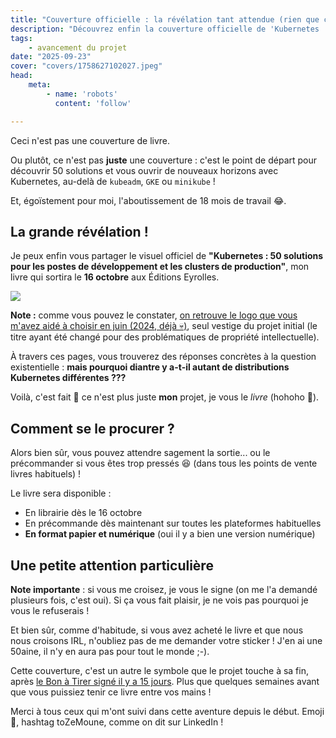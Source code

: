 ```yaml
---
title: "Couverture officielle : la révélation tant attendue (rien que ça) !"
description: "Découvrez enfin la couverture officielle de 'Kubernetes : 50 solutions pour les postes de développement et les clusters de production'"
tags:
    - avancement du projet
date: "2025-09-23"
cover: "covers/1758627102027.jpeg"
head:
    meta:
        - name: 'robots'
          content: 'follow'

---
```



Ceci n'est pas une couverture de livre.

Ou plutôt, ce n'est pas **juste** une couverture : c'est le point de départ pour découvrir 50 solutions et vous ouvrir de nouveaux horizons avec Kubernetes, au-delà de `kubeadm`, `GKE` ou `minikube` !

Et, égoïstement pour moi, l'aboutissement de 18 mois de travail 😂.

## La grande révélation !

Je peux enfin vous partager le visuel officiel de **"Kubernetes : 50 solutions pour les postes de développement et les clusters de production"**, mon livre qui sortira le **16 octobre** aux Éditions Eyrolles.

![](images/covers/1758627102027.jpeg)

**Note :** comme vous pouvez le constater, [on retrouve le logo que vous m'avez aidé à choisir en juin (2024, déjà 💀)](https://50ndk.zwindler.fr/5-mois), seul vestige du projet initial (le titre ayant été changé pour des problématiques de propriété intellectuelle).

À travers ces pages, vous trouverez des réponses concrètes à la question existentielle : **mais pourquoi diantre y a-t-il autant de distributions Kubernetes différentes ???**

Voilà, c'est fait 🥲 ce n'est plus juste **mon** projet, je vous le *livre* (hohoho 🤡).

## Comment se le procurer ?

Alors bien sûr, vous pouvez attendre sagement la sortie... ou le précommander si vous êtes trop pressés 😆 (dans tous les points de vente livres habituels) !

Le livre sera disponible :
- En librairie dès le 16 octobre
- En précommande dès maintenant sur toutes les plateformes habituelles
- **En format papier et numérique** (oui il y a bien une version numérique)

## Une petite attention particulière

**Note importante** : si vous me croisez, je vous le signe (on me l'a demandé plusieurs fois, c'est oui). Si ça vous fait plaisir, je ne vois pas pourquoi je vous le refuserais !

Et bien sûr, comme d'habitude, si vous avez acheté le livre et que nous nous croisons IRL, n'oubliez pas de me demander votre sticker ! J'en ai une 50aine, il n'y en aura pas pour tout le monde ;-).

Cette couverture, c'est un autre le symbole que le projet touche à sa fin, après [le Bon à Tirer signé il y a 15 jours](https://50ndk.zwindler.fr/bat). Plus que quelques semaines avant que vous puissiez tenir ce livre entre vos mains !

Merci à tous ceux qui m'ont suivi dans cette aventure depuis le début. Emoji 🚀, hashtag toZeMoune, comme on dit sur LinkedIn !